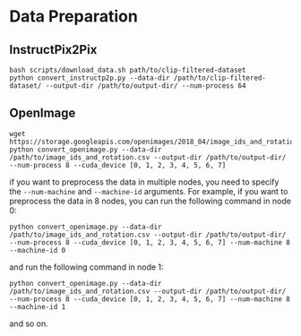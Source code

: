 # Data Preparation

## InstructPix2Pix
```shell
bash scripts/download_data.sh path/to/clip-filtered-dataset
python convert_instructp2p.py --data-dir /path/to/clip-filtered-dataset/ --output-dir /path/to/output-dir/ --num-process 64
```

## OpenImage
```shell
wget https://storage.googleapis.com/openimages/2018_04/image_ids_and_rotation.csv
python convert_openimage.py --data-dir /path/to/image_ids_and_rotation.csv --output-dir /path/to/output-dir/ --num-process 8 --cuda_device [0, 1, 2, 3, 4, 5, 6, 7]
```

if you want to preprocess the data in multiple nodes, you need to specify the `--num-machine` and `--machine-id` arguments. For example, if you want to preprocess the data in 8 nodes, you can run the following command in node 0:
```shell
python convert_openimage.py --data-dir /path/to/image_ids_and_rotation.csv --output-dir /path/to/output-dir/ --num-process 8 --cuda_device [0, 1, 2, 3, 4, 5, 6, 7] --num-machine 8 --machine-id 0
```
and run the following command in node 1:
```shell
python convert_openimage.py --data-dir /path/to/image_ids_and_rotation.csv --output-dir /path/to/output-dir/ --num-process 8 --cuda_device [0, 1, 2, 3, 4, 5, 6, 7] --num-machine 8 --machine-id 1
```
and so on.